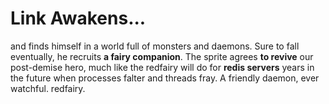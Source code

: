 Link Awakens...
===============
and finds himself in a world full of monsters and daemons. Sure to fall eventually, he recruits **a fairy companion**.
The sprite agrees **to revive** our post-demise hero, much like the redfairy will do for **redis servers** years in the
future when processes falter and threads fray. A friendly daemon, ever watchful. redfairy.